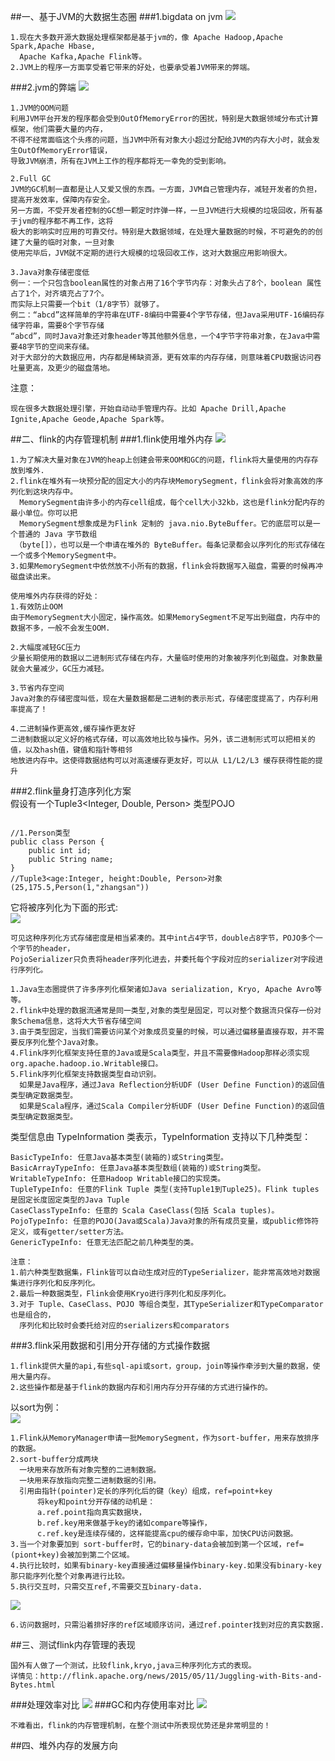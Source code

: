 ##一、基于JVM的大数据生态圈
###1.bigdata on jvm
![](images/Snip20161120_6.png) 
```
1.现在大多数开源大数据处理框架都是基于jvm的，像 Apache Hadoop,Apache Spark,Apache Hbase,
  Apache Kafka,Apache Flink等。
2.JVM上的程序一方面享受着它带来的好处，也要承受着JVM带来的弊端。
```
###2.jvm的弊端
![](images/Snip20161120_7.png) 
```
1.JVM的OOM问题
利用JVM平台开发的程序都会受到OutOfMemoryError的困扰，特别是大数据领域分布式计算框架，他们需要大量的内存，
不得不经常面临这个头疼的问题，当JVM中所有对象大小超过分配给JVM的内存大小时，就会发生OutOfMemoryError错误，
导致JVM崩溃，所有在JVM上工作的程序都将无一幸免的受到影响。

2.Full GC 
JVM的GC机制一直都是让人又爱又恨的东西。一方面，JVM自己管理内存，减轻开发者的负担，提高开发效率，保障内存安全。
另一方面，不受开发者控制的GC想一颗定时炸弹一样，一旦JVM进行大规模的垃圾回收，所有基于jvm的程序都不再工作，这将
极大的影响实时应用的可靠交付。特别是大数据领域，在处理大量数据的时候，不可避免的的创建了大量的临时对象，一旦对象
使用完毕后，JVM就不定期的进行大规模的垃圾回收工作，这对大数据应用影响很大。

3.Java对象存储密度低
例一：一个只包含boolean属性的对象占用了16个字节内存：对象头占了8个，boolean 属性占了1个，对齐填充占了7个。
而实际上只需要一个bit（1/8字节）就够了。
例二：“abcd”这样简单的字符串在UTF-8编码中需要4个字节存储，但Java采用UTF-16编码存储字符串，需要8个字节存储
“abcd”，同时Java对象还对象header等其他额外信息，一个4字节字符串对象，在Java中需要48字节的空间来存储。
对于大部分的大数据应用，内存都是稀缺资源，更有效率的内存存储，则意味着CPU数据访问吞吐量更高，及更少的磁盘落地。
```

注意：
```
现在很多大数据处理引擎，开始自动动手管理内存。比如 Apache Drill,Apache Ignite,Apache Geode,Apache Spark等。 
```
##二、flink的内存管理机制
###1.flink使用堆外内存
![](images/memory-mgmt.png) 
```
1.为了解决大量对象在JVM的heap上创建会带来OOM和GC的问题，flink将大量使用的内存存放到堆外.
2.flink在堆外有一块预分配的固定大小的内存块MemorySegment，flink会将对象高效的序列化到这块内存中。
  MemorySegment由许多小的内存cell组成，每个cell大小32kb，这也是flink分配内存的最小单位。你可以把 
  MemorySegment想象成是为Flink 定制的 java.nio.ByteBuffer。它的底层可以是一个普通的 Java 字节数组
 （byte[]），也可以是一个申请在堆外的 ByteBuffer。每条记录都会以序列化的形式存储在一个或多个MemorySegment中。
3.如果MemorySegment中依然放不小所有的数据，flink会将数据写入磁盘，需要的时候再冲磁盘读出来。
```
```
使用堆外内存获得的好处：
1.有效防止OOM
由于MemorySegment大小固定，操作高效。如果MemorySegment不足写出到磁盘，内存中的数据不多，一般不会发生OOM.

2.大幅度减轻GC压力
少量长期使用的数据以二进制形式存储在内存，大量临时使用的对象被序列化到磁盘。对象数量就会大量减少，GC压力减轻。

3.节省内存空间
Java对象的存储密度叫低，现在大量数据都是二进制的表示形式，存储密度提高了，内存利用率提高了！

4.二进制操作更高效,缓存操作更友好
二进制数据以定义好的格式存储，可以高效地比较与操作。另外，该二进制形式可以把相关的值，以及hash值，键值和指针等相邻
地放进内存中。这使得数据结构可以对高速缓存更友好，可以从 L1/L2/L3 缓存获得性能的提升
```

###2.flink量身打造序列化方案   
假设有一个Tuple3<Integer, Double, Person> 类型POJO
```

//1.Person类型
public class Person {
    public int id;
    public String name;
}
//Tuple3<age:Integer, height:Double, Person>对象
(25,175.5,Person(1,"zhangsan"))
```
它将被序列化为下面的形式:  
![](images/data-serialization.china.png) 
```
可见这种序列化方式存储密度是相当紧凑的。其中int占4字节，double占8字节，POJO多个一个字节的header，
PojoSerializer只负责将header序列化进去，并委托每个字段对应的serializer对字段进行序列化。
```

```
1.Java生态圈提供了许多序列化框架诸如Java serialization, Kryo, Apache Avro等等。
2.flink中处理的数据流通常是同一类型,对象的类型是固定，可以对整个数据流只保存一份对象Schema信息，这将大大节省存储空间
3.由于类型固定，当我们需要访问某个对象成员变量的时候，可以通过偏移量直接存取，并不需要反序列化整个Java对象。
4.Flink序列化框架支持任意的Java或是Scala类型，并且不需要像Hadoop那样必须实现org.apache.hadoop.io.Writable接口。
5.Flink序列化框架支持数据类型自动识别。
  如果是Java程序，通过Java Reflection分析UDF (User Define Function)的返回值类型确定数据类型。
  如果是Scala程序，通过Scala Compiler分析UDF (User Define Function)的返回值类型确定数据类型。
```
类型信息由 TypeInformation 类表示，TypeInformation 支持以下几种类型：
```
BasicTypeInfo: 任意Java基本类型(装箱的)或String类型。
BasicArrayTypeInfo: 任意Java基本类型数组(装箱的)或String类型。
WritableTypeInfo: 任意Hadoop Writable接口的实现类。
TupleTypeInfo: 任意的Flink Tuple 类型(支持Tuple1到Tuple25)。Flink tuples是固定长度固定类型的Java Tuple
CaseClassTypeInfo: 任意的 Scala CaseClass(包括 Scala tuples)。
PojoTypeInfo: 任意的POJO(Java或Scala)Java对象的所有成员变量，或public修饰符定义，或有getter/setter方法。
GenericTypeInfo: 任意无法匹配之前几种类型的类。

注意：
1.前六种类型数据集，Flink皆可以自动生成对应的TypeSerializer，能非常高效地对数据集进行序列化和反序列化。
2.最后一种数据类型，Flink会使用Kryo进行序列化和反序列化。
3.对于 Tuple、CaseClass、POJO 等组合类型，其TypeSerializer和TypeComparator也是组合的，
  序列化和比较时会委托给对应的serializers和comparators
```



###3.flink采用数据和引用分开存储的方式操作数据

```
1.flink提供大量的api,有些sql-api或sort，group，join等操作牵涉到大量的数据，使用大量内存。
2.这些操作都是基于flink的数据内存和引用内存分开存储的方式进行操作的。
```
以sort为例：  
![](images/sort-demo.png) 

```
1.Flink从MemoryManager申请一批MemorySegment，作为sort-buffer，用来存放排序的数据。
2.sort-buffer分成两块
  一块用来存放所有对象完整的二进制数据。
  一块用来存放指向完整二进制数据的引用。
  引用由指针(pointer)定长的序列化后的键（key）组成，ref=point+key
      将key和point分开存储的动机是：
      a.ref.point指向真实数据块，
      b.ref.key用来做基于key的诸如compare等操作，
      c.ref.key是连续存储的，这样能提高cpu的缓存命中率，加快CPU访问数据。
3.当一个对象要加到 sort-buffer时，它的binary-data会被加到第一个区域，ref=(piont+key)会被加到第二个区域。
4.执行比较时，如果有binary-key直接通过偏移量操作binary-key.如果没有binary-key那只能序列化整个对象再进行比较。
5.执行交互时，只需交互ref,不需要交互binary-data.

```
![](images/sort-demo-read.png) 
```
6.访问数据时，只需沿着排好序的ref区域顺序访问，通过ref.pointer找到对应的真实数据.
```

##三、测试flink内存管理的表现
```
国外有人做了一个测试，比较flink,kryo,java三种序列化方式的表现。
详情见：http://flink.apache.org/news/2015/05/11/Juggling-with-Bits-and-Bytes.html
```
###处理效率对比
![](images/sort-benchmark.png) 
###GC和内存使用率对比
![](images/Snip20161120_9.png) 
```
不难看出，flink的内存管理机制，在整个测试中所表现优势还是非常明显的！
```



##四、堆外内存的发展方向


